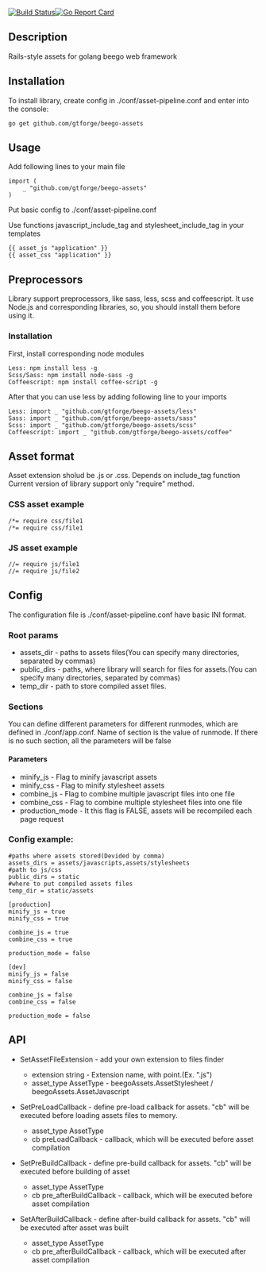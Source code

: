 [![Build Status](https://travis-ci.org/gtforge/beego-assets.svg?branch=master)](https://travis-ci.org/gtforge/beego-assets)[![Go Report Card](https://goreportcard.com/badge/github.com/gtforge/beego-assets)](https://goreportcard.com/report/github.com/gtforge/beego-assets)
## Description
Rails-style assets for golang beego web framework

## Installation
To install library, create config in ./conf/asset-pipeline.conf and enter into the console:

	go get github.com/gtforge/beego-assets

	
## Usage
Add following lines to your main file
 
	import (
		_ "github.com/gtforge/beego-assets"
	)

Put basic config to ./conf/asset-pipeline.conf

Use functions javascript_include_tag and stylesheet_include_tag in your templates

	{{ asset_js "application" }}
	{{ asset_css "application" }}
## Preprocessors
Library support preprocessors, like sass, less, scss and coffeescript. It use Node.js and corresponding libraries, so, you should install them before using it.
### Installation
First, install corresponding node modules

	Less: npm install less -g
	Scss/Sass: npm install node-sass -g
	Coffeescript: npm install coffee-script -g
	
After that you can use less by adding following line to your imports

	Less: import _ "github.com/gtforge/beego-assets/less"
	Sass: import _ "github.com/gtforge/beego-assets/sass"
	Scss: import _ "github.com/gtforge/beego-assets/scss"
	Coffeescript: import _ "github.com/gtforge/beego-assets/coffee"

## Asset format
Asset extension sholud be .js or .css. Depends on include_tag function<br>
Current version of library support only "require" method.

### CSS asset example
 
	/*= require css/file1
	/*= require css/file1
### JS asset example
 
	//= require js/file1
	//= require js/file2

## Config
The configuration file is ./conf/asset-pipeline.conf have basic INI format.

### Root params
- assets_dir - paths to assets files(You can specify many directories, separated by commas)
- public_dirs - paths, where library will search for files for assets.(You can specify many directories, separated by commas)
- temp_dir - path to store compiled asset files.

### Sections
You can define different parameters for different runmodes, which are defined in ./conf/app.conf. Name of section is the value of runmode. If there is no such section, all the parameters will be false

#### Parameters
- minify_js - Flag to minify javascript assets
- minify_css - Flag to minify stylesheet assets
- combine_js - Flag to combine multiple javascript files into one file
- combine_css - Flag to combine multiple stylesheet files into one file
- production_mode - It this flag is FALSE, assets will be recompiled each page request

### Config example:

	#paths where assets stored(Devided by comma)
	assets_dirs = assets/javascripts,assets/stylesheets
	#path to js/css
	public_dirs = static
	#where to put compiled assets files
	temp_dir = static/assets
	
	[production]
	minify_js = true
	minify_css = true
	
	combine_js = true
	combine_css = true
	
	production_mode = false

	[dev]
	minify_js = false
	minify_css = false
	
	combine_js = false
	combine_css = false
	
	production_mode = false
	
## API
- SetAssetFileExtension - add your own extension to files finder
	- extension string	- Extension name, with point.(Ex. ".js")
	- asset_type AssetType	- beegoAssets.AssetStylesheet / beegoAssets.AssetJavascript
	
- SetPreLoadCallback  - define pre-load callback for assets. "cb" will be executed before loading assets files to memory.
	- asset_type AssetType
	- cb preLoadCallback	- callback, which will be executed before asset compilation
		
- SetPreBuildCallback  - define pre-build callback for assets. "cb" will be executed before building of asset
	- asset_type AssetType
	- cb pre_afterBuildCallback	- callback, which will be executed before asset compilation
	
- SetAfterBuildCallback  - define after-build callback for assets. "cb" will be executed after asset was built
	- asset_type AssetType
	- cb pre_afterBuildCallback	- callback, which will be executed after asset compilation
